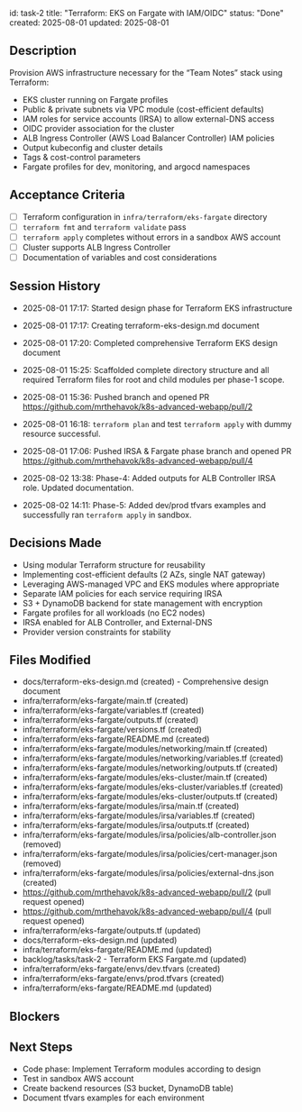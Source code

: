 id: task-2
title: "Terraform: EKS on Fargate with IAM/OIDC"
status: "Done"
created: 2025-08-01
updated: 2025-08-01

## Description

Provision AWS infrastructure necessary for the “Team Notes” stack using Terraform:

- EKS cluster running on Fargate profiles
- Public & private subnets via VPC module (cost-efficient defaults)
- IAM roles for service accounts (IRSA) to allow external-DNS access
- OIDC provider association for the cluster
- ALB Ingress Controller (AWS Load Balancer Controller) IAM policies
- Output kubeconfig and cluster details
- Tags & cost-control parameters
- Fargate profiles for dev, monitoring, and argocd namespaces

## Acceptance Criteria

- [ ] Terraform configuration in `infra/terraform/eks-fargate` directory
- [ ] `terraform fmt` and `terraform validate` pass
- [ ] `terraform apply` completes without errors in a sandbox AWS account
- [ ] Cluster supports ALB Ingress Controller
- [ ] Documentation of variables and cost considerations

## Session History

- 2025-08-01 17:17: Started design phase for Terraform EKS infrastructure
- 2025-08-01 17:17: Creating terraform-eks-design.md document
- 2025-08-01 17:20: Completed comprehensive Terraform EKS design document
- 2025-08-01 15:25: Scaffolded complete directory structure and all required Terraform files for root and child modules per phase-1 scope.
- 2025-08-01 15:36: Pushed branch and opened PR https://github.com/mrthehavok/k8s-advanced-webapp/pull/2
- 2025-08-01 16:18: `terraform plan` and test `terraform apply` with dummy resource successful.
- 2025-08-01 17:06: Pushed IRSA & Fargate phase branch and opened PR https://github.com/mrthehavok/k8s-advanced-webapp/pull/4

- 2025-08-02 13:38: Phase-4: Added outputs for ALB Controller IRSA role. Updated documentation.
- 2025-08-02 14:11: Phase-5: Added dev/prod tfvars examples and successfully ran `terraform apply` in sandbox.

## Decisions Made

- Using modular Terraform structure for reusability
- Implementing cost-efficient defaults (2 AZs, single NAT gateway)
- Leveraging AWS-managed VPC and EKS modules where appropriate
- Separate IAM policies for each service requiring IRSA
- S3 + DynamoDB backend for state management with encryption
- Fargate profiles for all workloads (no EC2 nodes)
- IRSA enabled for ALB Controller, and External-DNS
- Provider version constraints for stability

## Files Modified

- docs/terraform-eks-design.md (created) - Comprehensive design document
- infra/terraform/eks-fargate/main.tf (created)
- infra/terraform/eks-fargate/variables.tf (created)
- infra/terraform/eks-fargate/outputs.tf (created)
- infra/terraform/eks-fargate/versions.tf (created)
- infra/terraform/eks-fargate/README.md (created)
- infra/terraform/eks-fargate/modules/networking/main.tf (created)
- infra/terraform/eks-fargate/modules/networking/variables.tf (created)
- infra/terraform/eks-fargate/modules/networking/outputs.tf (created)
- infra/terraform/eks-fargate/modules/eks-cluster/main.tf (created)
- infra/terraform/eks-fargate/modules/eks-cluster/variables.tf (created)
- infra/terraform/eks-fargate/modules/eks-cluster/outputs.tf (created)
- infra/terraform/eks-fargate/modules/irsa/main.tf (created)
- infra/terraform/eks-fargate/modules/irsa/variables.tf (created)
- infra/terraform/eks-fargate/modules/irsa/outputs.tf (created)
- infra/terraform/eks-fargate/modules/irsa/policies/alb-controller.json (removed)
- infra/terraform/eks-fargate/modules/irsa/policies/cert-manager.json (removed)
- infra/terraform/eks-fargate/modules/irsa/policies/external-dns.json (created)
- https://github.com/mrthehavok/k8s-advanced-webapp/pull/2 (pull request opened)
- https://github.com/mrthehavok/k8s-advanced-webapp/pull/4 (pull request opened)
- infra/terraform/eks-fargate/outputs.tf (updated)
- docs/terraform-eks-design.md (updated)
- infra/terraform/eks-fargate/README.md (updated)
- backlog/tasks/task-2 - Terraform EKS Fargate.md (updated)
- infra/terraform/eks-fargate/envs/dev.tfvars (created)
- infra/terraform/eks-fargate/envs/prod.tfvars (created)
- infra/terraform/eks-fargate/README.md (updated)

## Blockers

<!-- Document any blockers -->

## Next Steps

- Code phase: Implement Terraform modules according to design
- Test in sandbox AWS account
- Create backend resources (S3 bucket, DynamoDB table)
- Document tfvars examples for each environment
